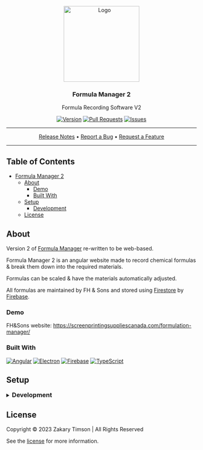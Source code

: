 <!-- Header -->
<div id="top" align="center">
  <br />

  <!-- Logo -->
  <img src="./src/assets/img/logo.png" alt="Logo" width="200" height="200">

  <!-- Title -->
  ### Formula Manager 2

  <!-- Description -->
  Formula Recording Software V2

  <!-- Repo badges -->
  [![Version](https://img.shields.io/badge/dynamic/json.svg?label=Version&style=for-the-badge&url=https://git.zakscode.com/api/v1/repos/fhsons/formula-manager-2/tags%3Ftoken%3D35a3bf73a216782a7435f86117412bcb9784b716&query=$[0].name)](https://git.zakscode.com/fhsons/formula-manager-2/tags)
  [![Pull Requests](https://img.shields.io/badge/dynamic/json.svg?label=Pull%20Requests&style=for-the-badge&url=https://git.zakscode.com/api/v1/repos/fhsons/formula-manager-2%3Ftoken%3D35a3bf73a216782a7435f86117412bcb9784b716&query=open_pr_counter)](https://git.zakscode.com/fhsons/formula-manager-2/pulls)
  [![Issues](https://img.shields.io/badge/dynamic/json.svg?label=Issues&style=for-the-badge&url=https://git.zakscode.com/api/v1/repos/fhsons/formula-manager-2%3Ftoken%3D35a3bf73a216782a7435f86117412bcb9784b716&query=open_issues_count)](https://git.zakscode.com/fhsons/formula-manager-2/issues)

  <!-- Links -->

  ---
  <div>
    <a href="https://git.zakscode.com/fhsons/formula-manager-2/releases" target="_blank">Release Notes</a>
    • <a href="https://git.zakscode.com/fhsons/formula-manager-2/issues/new?template=.github%2fissue_template%2fbug.md" target="_blank">Report a Bug</a>
    • <a href="https://git.zakscode.com/fhsons/formula-manager-2/issues/new?template=.github%2fissue_template%2fenhancement.md" target="_blank">Request a Feature</a>
  </div>

  ---
</div>

## Table of Contents
- [Formula Manager 2](#top)
	- [About](#about)
        - [Demo](#demo)
		- [Built With](#built-with)
	- [Setup](#setup)
		- [Development](#development)
	- [License](#license)

## About

Version 2 of [Formula Manager](https://git.zakscode.com/fhsons/formula-manager) re-written to be web-based.

Formula Manager 2 is an angular website made to record chemical formulas & break them down into the required materials.

Formulas can be scaled & have the materials automatically adjusted.

All formulas are maintained by FH & Sons and stored using [Firestore](https://firebase.google.com/docs/firestore) by [Firebase](https://firebase.google.com/).

### Demo

FH&Sons website: https://screenprintingsuppliescanada.com/formulation-manager/

### Built With
[![Angular](https://img.shields.io/badge/Angular-DD0031?style=for-the-badge&logo=angular)](https://angular.io/)
[![Electron](https://img.shields.io/badge/Electron-47848F?style=for-the-badge&logo=electron&logoColor=white)](https://www.electronjs.org/)
[![Firebase](https://img.shields.io/badge/Firebase-FFFFFF?style=for-the-badge&logo=firebase)](https://firebase.google.com/)
[![TypeScript](https://img.shields.io/badge/TypeScript-3178C6?style=for-the-badge&logo=typescript&logoColor=white)](https://typescriptlang.org/)

## Setup

<details>
<summary>
  <h3 id="development" style="display: inline">
    Development
  </h3>
</summary>

#### Prerequisites
- [Node.js](https://nodejs.org/en/download)

#### Instructions
1. Install the dependencies: `npm install`
2. Start the Angular server: `npm run start`
3. Open [http://localhost:4200](http://localhost:4200)

</details>

## License
Copyright © 2023 Zakary Timson | All Rights Reserved

See the [license](./LICENSE) for more information.
